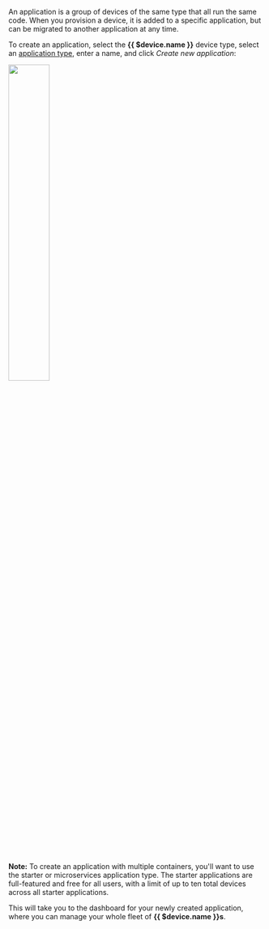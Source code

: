 An application is a group of devices of the same type that all run the same code. When you provision a device, it is added to a specific application, but can be migrated to another application at any time.

To create an application, select the **{{ $device.name }}** device type, select an [application type][app-types], enter a name, and click *Create new application*:

<img src="/img/jetson-tx1/app-type.png" width="40%">

__Note:__ To create an application with multiple containers, you'll want to use the starter or microservices application type. The starter applications are full-featured and free for all users, with a limit of up to ten total devices across all starter applications.

This will take you to the dashboard for your newly created application, where you can manage your whole fleet of **{{ $device.name }}s**.

[app-types]:/learn/manage/app-types